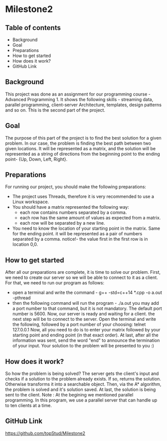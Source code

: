 # Milestone2

## Table of contents
* Background
* Goal
* Preparations
* How to get started
* How does it work?
* GitHub Link

## Background
This project was done as an assignment for our programming course - Advanced Programming 1. It shows the following skills -
streaming data, parallel programming, client-server Architecture, templates, design patterns and so on. This is the second part of the project.

## Goal
The purpose of this part of the project is to find the best solution for a given problem. In our case, the problem is finding the best path between two given locations. It will be represented as a matrix, and the solution will be represented as a string of directions from the beginning point to the ending point- {Up, Down, Left, Right}. 

## Preparations
For running our project, you should make the following preparations:
* The project uses Threads, therefore it is very recommended to use a Linux workspace.
* You should have a matrix represented the following way:
    - each row contains numbers separated by a comma.
    - each row has the same amount of values as expected from a matrix.
    - each row will be separated by a new line.
* You need to know the location of your starting point in the matrix. Same for the ending point. it will be represented as a pair of numbers separated by a comma. 
notice!- the value first in the first row is in location 0,0.

## How to get started
After all our preparations are complete, it is time to solve our problem.
First, we need to create our server so we will be able to connect to it as a client. For that, we need to run our program as follows:
* open a terminal and write the command - g++ -std=c++14 *.cpp -o a.out -pthread
* then the following command will run the program - ./a.out
  you may add a port number to that command, but it is not mandatory. The default port number is 5600.
Now, our server is ready and waiting for a client.
the next step will be to connect to the server. Open the terminal and write the following, followed by a port number of your choosing: telnet 127.0.0.1
Now, all you need to do is to enter your matrix followed by your starting point and ending point (in that exact order). At last, after all the information was sent, send the word "end" to announce the termination of your input.
Your solution to the problem will be presented to you :)

## How does it work?
So how the problem is being solved?
The server gets the client's input and checks if a solution to the problem already exists. If so, returns the solution. Otherwise transforms it into a searchable object. Then, via the A* algorithm, the problem is solved and it's solution saved. At last, the solution is being sent to the client.
Note :
At the begining we mentioned parallel programming. In this program, we use a parallel server that can handle up to ten clients at a time.

## GitHub Link
https://github.com/topStud/Milestone2
